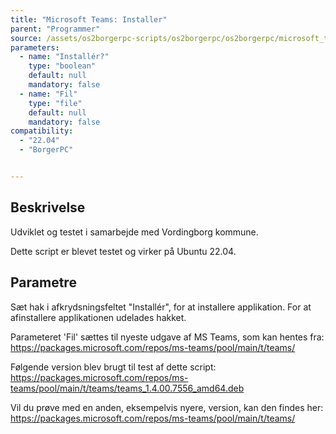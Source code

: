 ```yaml
---
title: "Microsoft Teams: Installer"
parent: "Programmer"
source: /assets/os2borgerpc-scripts/os2borgerpc/os2borgerpc/microsoft_teams_install.sh
parameters:
  - name: "Installér?"
    type: "boolean"
    default: null
    mandatory: false
  - name: "Fil"
    type: "file"
    default: null
    mandatory: false
compatibility:  
  - "22.04"
  - "BorgerPC"


---
```


## Beskrivelse
Udviklet og testet i samarbejde med Vordingborg kommune.

Dette script er blevet testet og virker på Ubuntu 22.04.

## Parametre

Sæt hak i afkrydsningsfeltet "Installér", for at installere applikation. For at afinstallere applikationen udelades hakket.

Parameteret 'Fil' sættes til nyeste udgave af MS Teams, som kan hentes fra: https://packages.microsoft.com/repos/ms-teams/pool/main/t/teams/

Følgende version blev brugt til test af dette script:
https://packages.microsoft.com/repos/ms-teams/pool/main/t/teams/teams_1.4.00.7556_amd64.deb

Vil du prøve med en anden, eksempelvis nyere, version, kan den findes her:
https://packages.microsoft.com/repos/ms-teams/pool/main/t/teams/
